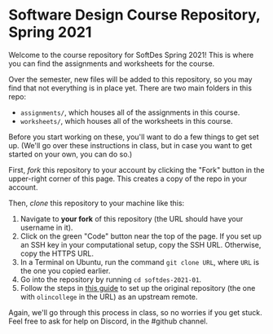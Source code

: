 # Software Design Course Repository, Spring 2021

Welcome to the course repository for SoftDes Spring 2021! This is where you can
find the assignments and worksheets for the course.

Over the semester, new files will be added to this repository, so you may find
that not everything is in place yet. There are two main folders in this repo:

* `assignments/`, which houses all of the assignments in this course.
* `worksheets/`, which houses all of the worksheets in this course.

Before you start working on these, you'll want to do a few things to get set up.
(We'll go over these instructions in class, but in case you want to get started
on your own, you can do so.)

First, *fork* this repository to your account by clicking the "Fork" button in
the upper-right corner of this page. This creates a copy of the repo in your
account.

Then, *clone* this repository to your machine like this:

1. Navigate to **your fork** of this repository (the URL should have your
   username in it).
2. Click on the green "Code" button near the top of the page. If you set up an
   SSH key in your computational setup, copy the SSH URL. Otherwise, copy the
   HTTPS URL.
3. In a Terminal on Ubuntu, run the command `git clone URL`, where `URL` is the
   one you copied earlier.
4. Go into the repository by running `cd softdes-2021-01`.
5. Follow the steps in [this
   guide](https://docs.github.com/en/github/collaborating-with-issues-and-pull-requests/configuring-a-remote-for-a-fork)
   to set up the original repository (the one with `olincollege` in the URL) as
   an upstream remote.

Again, we'll go through this process in class, so no worries if you get stuck.
Feel free to ask for help on Discord, in the #github channel.

